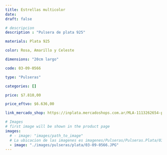 ```yaml
---
title: Estrellas multicolor
date: 
draft: false

# descripcion
description : "Pulsera de plata 925"

materials: Plata 925

color: Rosa, Amarillo y Celeste

dimensions: "20cm largo"

code: 03-09-0566

type: "Pulseras"

categories: []

price: $7.810,00

price_eftvo: $6.636,00

link_mercado_shop: https://inplata.mercadoshops.com.ar/MLA-1113262654-pulsera-de-plata-estrellas-multicolor-súper-delicada-_JM

# Images
# first image will be shown in the product page
images:
  # - image: "images/path_to_image"
  # La ubicacion de las imagenes es imagenes/Pulseras/Pulseras.Plata/03-09-0566-estrellas-multicolor
  - image: "./images/pulseras/plata/03-09-0566.JPG"
---
```

